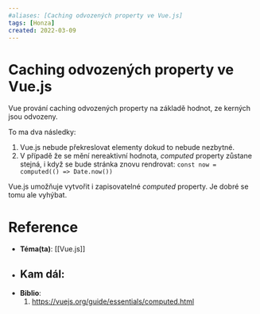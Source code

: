 ```yaml
---
#aliases: [Caching odvozených property ve Vue.js]
tags: [Honza]
created: 2022-03-09
---
```


# Caching odvozených property ve Vue.js
Vue prování caching odvozených property na základě hodnot, ze kerných jsou odvozeny.

To ma dva následky:
1. Vue.js nebude překreslovat elementy dokud to nebude nezbytné.
2. V případě že se mění nereaktivní hodnota, *computed* property zůstane stejná, i když se bude stránka znovu rendrovat: `const now = computed(() => Date.now())`

Vue.js umožňuje vytvořit i zapisovatelné *computed* property. 
Je dobré se tomu ale vyhýbat.

# Reference
- **Téma(ta)**: [[Vue.js]]
- **Kam dál**: 
	- 
- **Biblio**:
	1. https://vuejs.org/guide/essentials/computed.html
